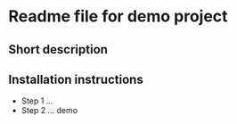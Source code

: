 # Readme file for demo project
## Short description
## Installation instructions
- Step 1 ...
- Step 2 ...
demo
